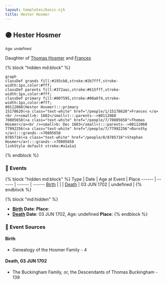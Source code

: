 ```yaml
---
layout: templates/basic.njk
title: Hester Hosmer
---
```

## 🟣 Hester Hosmer
<small>Age: undefined</small>

Daughter of [Thomas Hosmer](/people/7/70805658) and [Frances ](/people/1/15178620)

{% block "hidden md:block" %}
```mermaid
graph
classDef grands fill:#193cb8,stroke:#2b7fff,stroke-width:1px,color:#fff;
classDef parents fill:#372aac,stroke:#615fff,stroke-width:1px,color:#fff;
classDef primary fill:#007595,stroke:#00a6f4,stroke-width:1px,color:#fff;
80112068(Hester Hosmer):::primary
15178620(<a class="text-white" href="/people/1/15178620">Frances </a><br /><small>b: 1602</small>):::parents-->80112068
70805658(<a class="text-white" href="/people/7/70805658">Thomas Hosmer</a><br /><small>b: Dec 1603</small>):::parents-->80112068
77992256(<a class="text-white" href="/people/7/77992256">Dorothy </a>):::grands-->70805658
8785716(<a class="text-white" href="/people/8/8785716">Stephan Hosmer</a>):::grands-->70805658
linkStyle default stroke:#a1a1a1
```
{% endblock %}

### 📆 Events

{% block "hidden md:block" %}
Type | Date | Age at Event | Place
------ | ------ | ------ | ------
[Birth](#event-event-2) |  |  |
[Death](#event-event-3) | 03 JUN 1702 | undefined |
{% endblock %}

{% block "md:hidden" %}
- **[Birth](#event-event-2)**
**Date**:
**Place**:
- **[Death](#event-event-3)**
**Date**: 03 JUN 1702, Age: undefined
**Place**:
{% endblock %}

### 📰 Event Sources

#### <a id="event-event-2"></a> Birth
* Genealogy of the Hosmer Family  - 4

#### <a id="event-event-3"></a> Death, 03 JUN 1702
* The Buckingham Family, or, the Descendants of Thomas Buckingham  - 139